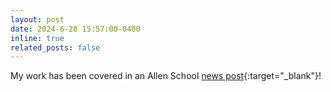 ```yaml
---
layout: post
date: 2024-6-28 15:57:00-0400
inline: true
related_posts: false
---
```


My work has been covered in an Allen School [news post](https://news.cs.washington.edu/2024/06/28/for-these-nationally-recognized-allen-school-undergraduates-research-impact-is-its-own-reward/){:target="_blank"}!
